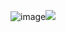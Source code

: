 ![image](https://github.com/arslanazharr/Goal-It-Mobile-App-React-Native/assets/109919686/37f3e498-5f83-44b2-bb09-cb1a01b05a04)<img src="https://media.istockphoto.com/id/1419410282/photo/silent-forest-in-spring-with-beautiful-bright-sun-rays.webp?s=2048x2048&w=is&k=20&c=t9_zg20wVbrBoGn0tw__1fFq4ykeKs15TQQ3x-ehVC0="/>
